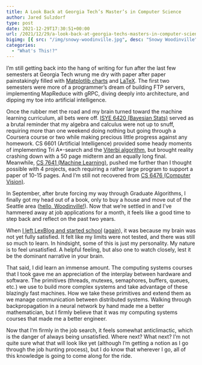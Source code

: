 ```yaml
---
title: A Look Back at Georgia Tech’s Master’s in Computer Science
author: Jared Sulzdorf
type: post
date: 2021-12-29T17:30:51+00:00
url: /2021/12/29/a-look-back-at-georgia-techs-masters-in-computer-science/
bigimg: [{ src: "/img/snowy-woodinville.jpg", desc: "Snowy Woodinville" }]
categories:
  - "What's This!?"
---
```


I&#8217;m still getting back into the hang of writing for fun after the last few semesters at Georgia Tech wrung me dry with paper after paper painstakingly filled with [Matplotlib charts][1] and [LaTeX][2]. The first two semesters were more of a programmer&#8217;s dream of building FTP servers, implementing MapReduce with gRPC, diving deeply into architecture, and dipping my toe into artificial intelligence.

Once the rubber met the road and my brain turned toward the machine learning curriculum, all bets were off. [ISYE 6420 (Bayesian Stats)][3] served as a brutal reminder that my algebra and calculus were not up to snuff, requiring more than one weekend doing nothing but going through a Coursera course or two while making precious little progress against any homework. CS 6601 (Artificial Intelligence) provided some heady moments of implementing Tri A\*-search and the [Viterbi algorithm][4], but brought reality crashing down with a 50 page midterm and an equally long final. Meanwhile, [CS 7641 (Machine Learning)][4], pushed me further than I thought possible with 4 projects, each requiring a rather large program to support a paper of 10-15 pages. And I&#8217;m still not recovered from [CS 6476 (Computer Vision)][5].

<!--more-->

In September, after brute forcing my way through Graduate Algorithms, I finally got my head out of a book, only to buy a house and move out of the Seattle area ([hello, Woodinville!][6]). Now that we&#8217;re settled in and I&#8217;ve hammered away at job applications for a month, it feels like a good time to step back and reflect on the past two years.

When [I left LexBlog and started school][7] ([again][8]), it was because my brain was not yet fully satisfied. It felt like my limits were not tested, and there was still so much to learn. In hindsight, some of this is just my personality. My nature is to feel unsatisfied. A helpful feeling, but also one to watch closely, lest it be the dominant narrative in your brain.

That said, I did learn an immense amount. The computing systems courses that I took gave me an appreciation of the interplay between hardware and software. The primitives (threads, mutexes, semaphores, buffers, queues, etc.) we use to build more complex systems and take advantage of these blazingly fast machines. How we take these primitives and extend them as we manage communication between distributed systems. Walking through backpropagation in a neural network by hand made me a better mathematician, but I firmly believe that it was my computing systems courses that made me a better engineer.

Now that I&#8217;m firmly in the job search, it feels somewhat anticlimactic, which is the danger of always being unsatisfied. Where next? What next? I&#8217;m not quite sure what that will look like yet (although I&#8217;m getting a notion as I go through the job hunting process), but I do know that wherever I go, all of this knowledge is going to come along for the ride.

[1]: https://matplotlib.org/
[2]: https://www.latex-project.org/
[3]: https://omscs.gatech.edu/isye-6420-bayesian-statistics
[4]: https://en.wikipedia.org/wiki/Viterbi_algorithm
[5]: https://omscs.gatech.edu/cs-6476-computer-vision
[6]: https://www.ci.woodinville.wa.us/
[7]: https://www.jsulz.com/2019/12/18/a-full-time-student/
[8]: https://www.jsulz.com/2019/06/25/finishing-one-degree-starting-another/
